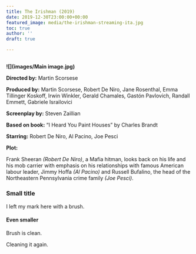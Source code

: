 ```yaml
---
title: The Irishman (2019)
date: 2019-12-30T23:00:00+00:00
featured_image: media/the-irishman-streaming-ita.jpg
toc: true
author: ''
draft: true

---
```

## 

**![](images/Main image.jpg)**

**Directed by:**          Martin Scorsese

**Produced by:**        Martin Scorsese, Robert De Niro, Jane Rosenthal, Emma Tillinger Koskoff, Irwin Winkler, Gerald Chamales, Gastón Pavlovich, Randall Emmett, Gabriele Israilovici

**Screenplay by:**     Steven Zaillian

**Based on book:**   “I Heard You Paint Houses” by Charles Brandt

**Starring:**              Robert De Niro, Al Pacino, Joe Pesci

**Plot:** 

Frank Sheeran _(Robert De Niro)_, a Mafia hitman, looks back on his life and his mob carrier with emphasis on his relationships with famous American labour leader, Jimmy Hoffa _(Al Pacino)_ and Russell Bufalino, the head of the Northeastern Pennsylvania crime family _(Joe Pesci)_.

### Small title

I left my mark here with a brush.

#### Even smaller

Brush is clean.

Cleaning it again.